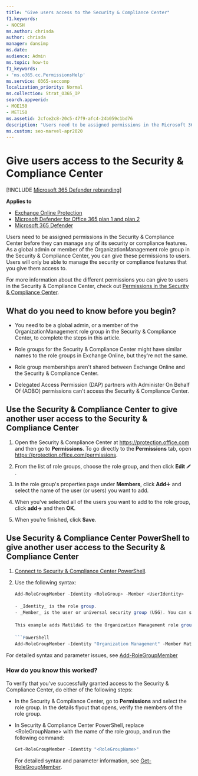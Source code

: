 ```yaml
---
title: "Give users access to the Security & Compliance Center"
f1.keywords:
- NOCSH
ms.author: chrisda
author: chrisda
manager: dansimp
ms.date:
audience: Admin
ms.topic: how-to
f1_keywords:
- 'ms.o365.cc.PermissionsHelp'
ms.service: O365-seccomp
localization_priority: Normal
ms.collection: Strat_O365_IP
search.appverid:
- MOE150
- MET150
ms.assetid: 2cfce2c8-20c5-47f9-afc4-24b059c1bd76
description: "Users need to be assigned permissions in the Microsoft 365 Security & Compliance Center before they can manage any of its security or compliance features."
ms.custom: seo-marvel-apr2020
---
```


# Give users access to the Security & Compliance Center

[!INCLUDE [Microsoft 365 Defender rebranding](../includes/microsoft-defender-for-office.md)]

**Applies to**
- [Exchange Online Protection](https://go.microsoft.com/fwlink/?linkid=2148611)
- [Microsoft Defender for Office 365 plan 1 and plan 2](https://go.microsoft.com/fwlink/?linkid=2148715)
- [Microsoft 365 Defender](https://go.microsoft.com/fwlink/?linkid=2118804)

Users need to be assigned permissions in the Security & Compliance Center before they can manage any of its security or compliance features. As a global admin or member of the OrganizationManagement role group in the Security & Compliance Center, you can give these permissions to users. Users will only be able to manage the security or compliance features that you give them access to.

For more information about the different permissions you can give to users in the Security & Compliance Center, check out [Permissions in the Security & Compliance Center](permissions-in-the-security-and-compliance-center.md).

## What do you need to know before you begin?

- You need to be a global admin, or a member of the OrganizationManagement role group in the Security & Compliance Center, to complete the steps in this article.

- Role groups for the Security & Compliance Center might have similar names to the role groups in Exchange Online, but they're not the same.

- Role group memberships aren't shared between Exchange Online and the Security & Compliance Center.

- Delegated Access Permission (DAP) partners with Administer On Behalf Of (AOBO) permissions can't access the Security & Compliance Center.

## Use the Security & Compliance Center to give another user access to the Security & Compliance Center

1. Open the Security & Compliance Center at <https://protection.office.com> and then go to **Permissions**. To go directly to the **Permissions** tab, open <https://protection.office.com/permissions>.

2. From the list of role groups, choose the role group, and then click **Edit** ![Edit icon](../../media/O365-MDM-CreatePolicy-EditIcon.gif).

3. In the role group's properties page under **Members**, click **Add**![Add Icon](../../media/ITPro-EAC-AddIcon.gif) and select the name of the user (or users) you want to add.

4. When you've selected all of the users you want to add to the role group, click **add-\>** and then **OK**.

5. When you're finished, click **Save**.

## Use Security & Compliance Center PowerShell to give another user access to the Security & Compliance Center

1. [Connect to Security & Compliance Center PowerShell](https://docs.microsoft.com/powershell/exchange/connect-to-scc-powershell).

2. Use the following syntax:

   ```powershell
   Add-RoleGroupMember -Identity <RoleGroup> -Member <UserIdentity>

   - _Identity_ is the role group.
   - _Member_ is the user or universal security group (USG). You can specify only one member at a time.

   This example adds MatildaS to the Organization Management role group.

   ```PowerShell
   Add-RoleGroupMember -Identity "Organization Management" -Member MatildaS
   ```

For detailed syntax and parameter issues, see [Add-RoleGroupMember](https://docs.microsoft.com/powershell/module/exchange/add-rolegroupmember)

### How do you know this worked?

To verify that you've successfully granted access to the Security & Compliance Center, do either of the following steps:

- In the Security & Compliance Center, go to **Permissions** and select the role group. In the details flyout that opens, verify the members of the role group. 

- In Security & Compliance Center PowerShell, replace \<RoleGroupName\> with the name of the role group, and run the following command:

  ```powershell
  Get-RoleGroupMember -Identity "<RoleGroupName>"
  ```

  For detailed syntax and parameter information, see [Get-RoleGroupMember](https://docs.microsoft.com/powershell/module/exchange/Get-RoleGroupMember).
